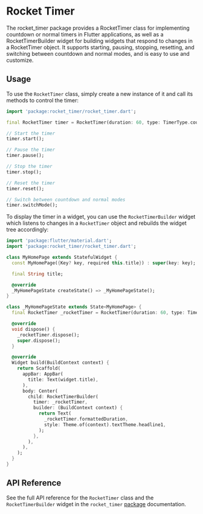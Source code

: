 # Rocket Timer

The rocket_timer package provides a RocketTimer class for implementing countdown or normal timers in Flutter applications, as well as a RocketTimerBuilder widget for building widgets that respond to changes in a RocketTimer object. It supports starting, pausing, stopping, resetting, and switching between countdown and normal modes, and is easy to use and customize.

## Usage

To use the `RocketTimer` class, simply create a new instance of it and call its methods to control the timer:

```dart
import 'package:rocket_timer/rocket_timer.dart';

final RocketTimer timer = RocketTimer(duration: 60, type: TimerType.countdown);

// Start the timer
timer.start();

// Pause the timer
timer.pause();

// Stop the timer
timer.stop();

// Reset the timer
timer.reset();

// Switch between countdown and normal modes
timer.switchMode();
```

To display the timer in a widget, you can use the `RocketTimerBuilder` widget which listens to changes in a `RocketTimer` object and rebuilds the widget tree accordingly:

```dart
import 'package:flutter/material.dart';
import 'package:rocket_timer/rocket_timer.dart';

class MyHomePage extends StatefulWidget {
  const MyHomePage({Key? key, required this.title}) : super(key: key);

  final String title;

  @override
  _MyHomePageState createState() => _MyHomePageState();
}

class _MyHomePageState extends State<MyHomePage> {
  final RocketTimer _rocketTimer = RocketTimer(duration: 60, type: TimerType.countdown);

  @override
  void dispose() {
    _rocketTimer.dispose();
    super.dispose();
  }

  @override
  Widget build(BuildContext context) {
    return Scaffold(
      appBar: AppBar(
        title: Text(widget.title),
      ),
      body: Center(
        child: RocketTimerBuilder(
          timer: _rocketTimer,
          builder: (BuildContext context) {
            return Text(
              _rocketTimer.formattedDuration,
              style: Theme.of(context).textTheme.headline1,
            );
          },
        ),
      ),
    );
  }
}
```

## API Reference

See the full API reference for the `RocketTimer` class and the `RocketTimerBuilder` widget in the `rocket_timer` [package](https://pub.dev/packages/flutter_rocket) documentation.